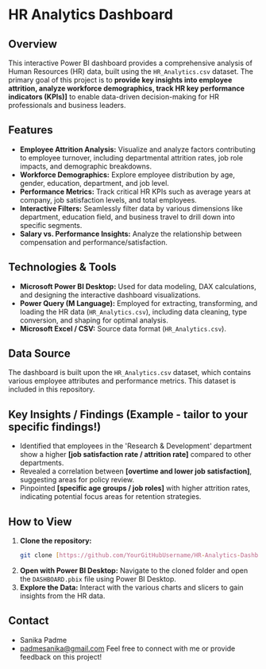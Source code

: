 # HR Analytics Dashboard

## Overview
This interactive Power BI dashboard provides a comprehensive analysis of Human Resources (HR) data, built using the `HR_Analytics.csv` dataset. The primary goal of this project is to **provide key insights into employee attrition, analyze workforce demographics, track HR key performance indicators (KPIs)]** to enable data-driven decision-making for HR professionals and business leaders.

## Features
* **Employee Attrition Analysis:** Visualize and analyze factors contributing to employee turnover, including departmental attrition rates, job role impacts, and demographic breakdowns.
* **Workforce Demographics:** Explore employee distribution by age, gender, education, department, and job level.
* **Performance Metrics:** Track critical HR KPIs such as average years at company, job satisfaction levels, and total employees.
* **Interactive Filters:** Seamlessly filter data by various dimensions like department, education field, and business travel to drill down into specific segments.
* **Salary vs. Performance Insights:** Analyze the relationship between compensation and performance/satisfaction.

## Technologies & Tools
* **Microsoft Power BI Desktop:** Used for data modeling, DAX calculations, and designing the interactive dashboard visualizations.
* **Power Query (M Language):** Employed for extracting, transforming, and loading the HR data (`HR_Analytics.csv`), including data cleaning, type conversion, and shaping for optimal analysis.
* **Microsoft Excel / CSV:** Source data format (`HR_Analytics.csv`).

## Data Source
The dashboard is built upon the `HR_Analytics.csv` dataset, which contains various employee attributes and performance metrics. This dataset is included in this repository.

## Key Insights / Findings (Example - tailor to your specific findings!)
* Identified that employees in the 'Research & Development' department show a higher **[job satisfaction rate / attrition rate]** compared to other departments.
* Revealed a correlation between **[overtime and lower job satisfaction]**, suggesting areas for policy review.
* Pinpointed **[specific age groups / job roles]** with higher attrition rates, indicating potential focus areas for retention strategies.

## How to View
1.  **Clone the repository:**
    ```bash
    git clone [https://github.com/YourGitHubUsername/HR-Analytics-Dashboard.git](https://github.com/YourGitHubUsername/HR-Analytics-Dashboard.git)
    ```
2.  **Open with Power BI Desktop:** Navigate to the cloned folder and open the `DASHBOARD.pbix` file using Power BI Desktop.
3.  **Explore the Data:** Interact with the various charts and slicers to gain insights from the HR data.

## Contact
* Sanika Padme
* padmesanika@gmail.com
Feel free to connect with me or provide feedback on this project!

